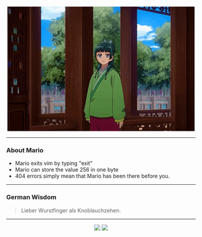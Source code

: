 <p align="center">
  <img src="assets/maomao.gif" />
</p>

---

### About Mario
- Mario exits vim by typing "exit"
- Mario can store the value 256 in one byte
- 404 errors simply mean that Mario has been there before you.

---

### German Wisdom
> Lieber Wurstfinger als Knoblauchzehen.

---

<p align="center">
  <a>
    <img height="180em" src="https://github-readme-stats-eight-theta.vercel.app/api?username=Torfkopp&show_icons=true&theme=dark&include_all_commits=true&count_private=true"/>
  </a>
  <a href="https://github.com/Torfkopp?tab=repositories">
    <img height="180em" src="https://github-readme-stats-eight-theta.vercel.app/api/top-langs/?username=torfkopp&layout=compact&theme=dark&langs_count=8&hide=java"/>
  </a>
</p>
